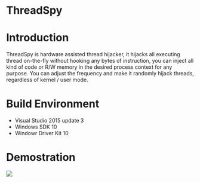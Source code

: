 # ThreadSpy

# Introduction
ThreadSpy is hardware assisted thread hijacker, it hijacks all executing thread on-the-fly without hooking any bytes of instruction, you can inject all kind of code or R/W memory in the desired process context for any purpose. You can adjust the frequency and make it randomly hijack threads, regardless of kernel / user mode.

# Build Environment
* Visual Studio 2015 update 3
* Windows SDK 10
* Windowr Driver Kit 10

# Demostration
<img src="https://user-images.githubusercontent.com/22551808/82997626-7642a000-9fbb-11ea-8ddb-868ecbb6ecab.PNG"> </img>
